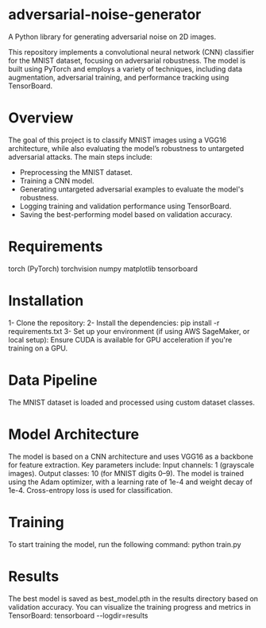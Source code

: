 # adversarial-noise-generator
A Python library for generating adversarial noise on 2D images.

This repository implements a convolutional neural network (CNN) classifier for the MNIST dataset, focusing on adversarial robustness. The model is built using PyTorch and employs a variety of techniques, including data augmentation, adversarial training, and performance tracking using TensorBoard.

# Overview
The goal of this project is to classify MNIST images using a VGG16 architecture, while also evaluating the model’s robustness to untargeted adversarial attacks. The main steps include:
- Preprocessing the MNIST dataset.
- Training a CNN model.
- Generating untargeted adversarial examples to evaluate the model's robustness.
- Logging training and validation performance using TensorBoard.
- Saving the best-performing model based on validation accuracy.

# Requirements
torch (PyTorch)
torchvision
numpy
matplotlib
tensorboard

# Installation
1- Clone the repository:
2- Install the dependencies:
    pip install -r requirements.txt
3- Set up your environment (if using AWS SageMaker, or local setup):
    Ensure CUDA is available for GPU acceleration if you're training on a GPU.

# Data Pipeline
The MNIST dataset is loaded and processed using custom dataset classes. 

# Model Architecture
The model is based on a CNN architecture and uses VGG16 as a backbone for feature extraction. Key parameters include:
Input channels: 1 (grayscale images).
Output classes: 10 (for MNIST digits 0–9).
The model is trained using the Adam optimizer, with a learning rate of 1e-4 and weight decay of 1e-4. Cross-entropy loss is used for classification.

# Training
To start training the model, run the following command:
python train.py

# Results
The best model is saved as best_model.pth in the results directory based on validation accuracy. You can visualize the training progress and metrics in TensorBoard:
tensorboard --logdir=results

